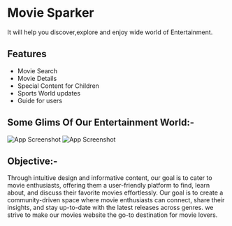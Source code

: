# Movie Sparker

It will help you discover,explore and enjoy wide world of Entertainment.


## Features

- Movie Search
- Movie Details
- Special Content for Children 
- Sports World updates
- Guide for users


## Some Glims Of Our Entertainment World:-

![App Screenshot](https://github.com/kiran-jaswant/icp-6-group-7-javascript-bootstrap-project-2/blob/main/ss1.png?raw=true)
![App Screenshot](https://github.com/kiran-jaswant/icp-6-group-7-javascript-bootstrap-project-2/blob/main/ss2.png?raw=true)

## Objective:-

Through intuitive design and informative content, our goal is to cater to movie enthusiasts, offering them a user-friendly platform to find, learn about, and discuss their favorite movies effortlessly. Our goal is to create a community-driven space where movie enthusiasts can connect, share their insights, and stay up-to-date with the latest releases across genres. we strive to make our movies website the go-to destination for movie lovers.




